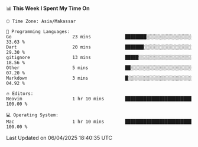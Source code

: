 <!--START_SECTION:waka-->
📊 **This Week I Spent My Time On** 

```text
🕑︎ Time Zone: Asia/Makassar

💬 Programming Languages: 
Go                       23 mins             ████████░░░░░░░░░░░░░░░░░   33.63 % 
Dart                     20 mins             ███████░░░░░░░░░░░░░░░░░░   29.30 % 
gitignore                13 mins             █████░░░░░░░░░░░░░░░░░░░░   18.56 % 
Other                    5 mins              ██░░░░░░░░░░░░░░░░░░░░░░░   07.20 % 
Markdown                 3 mins              █░░░░░░░░░░░░░░░░░░░░░░░░   04.92 % 

🔥 Editors: 
Neovim                   1 hr 10 mins        █████████████████████████   100.00 % 

💻 Operating System: 
Mac                      1 hr 10 mins        █████████████████████████   100.00 % 
```


 Last Updated on 06/04/2025 18:40:35 UTC
<!--END_SECTION:waka-->
